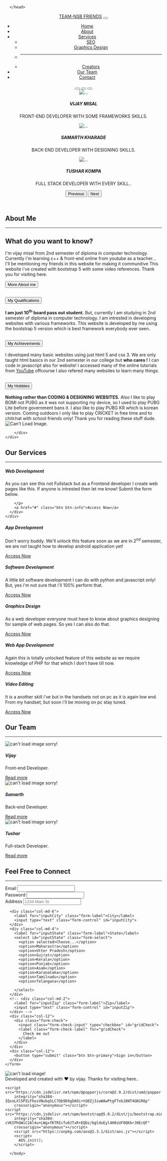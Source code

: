 <html>

<head>
    <title>VIJAY MISAL</title>
    <link rel="stylesheet" type="text/css" href="vijay.css">
    <link href="https://cdn.jsdelivr.net/npm/bootstrap@5.0.2/dist/css/bootstrap.min.css" rel="stylesheet"
        integrity="sha384-EVSTQN3/azprG1Anm3QDgpJLIm9Nao0Yz1ztcQTwFspd3yD65VohhpuuCOmLASjC" crossorigin="anonymous">
        <link rel="preconnect" href="https://fonts.googleapis.com">
        <link rel="preconnect" href="https://fonts.gstatic.com" crossorigin>
        <link href="https://fonts.googleapis.com/css2?family=Goldman&display=swap" rel="stylesheet">
    <link rel="stylesheet" href="https://cdnjs.cloudflare.com/ajax/libs/font-awesome/5.15.3/css/all.min.css"
        integrity="sha512-iBBXm8fW90+nuLcSKlbmrPcLa0OT92xO1BIsZ+ywDWZCvqsWgccV3gFoRBv0z+8dLJgyAHIhR35VZc2oM/gI1w=="
        crossorigin="anonymous" referrerpolicy="no-referrer" />
        <link href="https://unpkg.com/aos@2.3.1/dist/aos.css" rel="stylesheet">

      </head>
<body>
    <header id="homev"> 
    <nav class="navbar navbar-expand-lg navbar-light bg-white px-4 border-bottom fixed-top">
        <div class="container-fluid">
            <a class="navbar-brand fs-1" href="#">TEAM-<span class="text-info">NSB</span> FRIENDS</a>
            <button class="navbar-toggler" type="button" data-bs-toggle="collapse"
                data-bs-target="#navbarSupportedContent" aria-controls="navbarSupportedContent" aria-expanded="false"
                aria-label="Toggle navigation">
                <span class="navbar-toggler-icon"></span>
            </button>
            <div class="collapse navbar-collapse" id="navbarSupportedContent">
                <ul class="navbar-nav ms-auto mb-2 mb-lg-0 fs-5 text-center">
                    <li class="nav-item">
                        <a class="nav-link active text-info" aria-current="page" href="#homev">Home</a>
                    </li>
                    <li class="nav-item">
                        <a class="nav-link" href="#aboutv">About</a>
                    </li>
                    <li class="nav-item dropdown">
                        <a class="nav-link dropdown-toggle" href="#" id="navbarDropdown" role="button"
                            data-bs-toggle="dropdown" aria-expanded="false">
                            Services
                        </a>
                        <ul class="dropdown-menu" aria-labelledby="navbarDropdown">
                            <li><a class="dropdown-item" href="#servicesv">SEO</a></li>
                            <li><a class="dropdown-item" href="#servicesv">Graphics Design</a></li>
                            <li>
                                <hr class="dropdown-divider">
                            </li>
                            <li><a class="dropdown-item" href="#servicesv">Creators</a></li>
                        </ul>
                    </li>
                    <li class="nav-item">
                        <a class="nav-link" href="#teamv">Our Team</a>
                    </li>
                    <li class="nav-item">
                        <a class="nav-link" href="#contactv">Contact</a>
                    </li></ul></div></div>
    </nav>
    <div id="carouselExampleCaptions" class="carousel slide" data-bs-ride="carousel">
        <div class="carousel-indicators">
          <button type="button" data-bs-target="#carouselExampleCaptions" data-bs-slide-to="0" class="active" aria-current="true" aria-label="Slide 1"></button>
          <button type="button" data-bs-target="#carouselExampleCaptions" data-bs-slide-to="1" aria-label="Slide 2"></button>
          <button type="button" data-bs-target="#carouselExampleCaptions" data-bs-slide-to="2" aria-label="Slide 3"></button>
        </div>
        <div class="carousel-inner">
          <div class="carousel-item active">
            <img src="img/vijay.png" class="d-block w-100" alt="...">
            <div class="carousel-caption  d-md-block">
              <h5>VIJAY MISAL</h5>
              <p>FRONT-END DEVELOPER WITH SOME FRAMEWORKS SKILLS.</p>
            </div>
          </div>
          <div class="carousel-item">
            <img src="img/vijay4.jpg" class="d-block w-100" alt="...">
            <div class="carousel-caption  d-md-block">
              <h5>SAMARTH KHARADE</h5>
              <p>BACK-END DEVELOPER WITH DESIGNING SKILLS.</p>
            </div>
          </div>
          <div class="carousel-item">
            <img src="img/vijay8.jpg" class="d-block w-100" alt="...">
            <div class="carousel-caption  d-md-block">
              <h5>TUSHAR KOMPA</h5>
              <p>FULL STACK DEVELOPER WITH EVERY SKILL..</p>
            </div>
          </div>
        </div>
        <button class="carousel-control-prev" type="button" data-bs-target="#carouselExampleCaptions" data-bs-slide="prev">
          <span class="carousel-control-prev-icon" aria-hidden="true"></span>
          <span class="visually-hidden">Previous</span>
        </button>
        <button class="carousel-control-next" type="button" data-bs-target="#carouselExampleCaptions" data-bs-slide="next">
          <span class="carousel-control-next-icon" aria-hidden="true"></span>
          <span class="visually-hidden">Next</span>
        </button>
      </div>
</header>
<section class="about my-5" id="aboutv">
    <div class="container">
        <div class="text-center my-5">
            <h1  data-aos="zoom-in-down" data-aos-offset="200">About <span  class="text-info">Me</span></h1>
            <hr / class="w-25 m-auto">
        </div>
        <div class="row">
            <div class="col-sm-12 col-md-6 col-lg-6 col-12"  data-aos="flip-up" data-aos-offset="200">
                <h1>What do you <span class="text-info">want to know?</span></h1>
                <p class="p-2">I'm vijay misal from 2nd semester of 
                  diploma in computer technology. 
                  Currently i'm learning c++ & front-end 
                  online from youtube as a teacher...
                  I'll be mentioning my friends in this website for making it communitive 
                  This website i've created with bootstrap 5 with some video references.
                  Thank you for visiting here.
                </p>
                <button type="button" class="btn btn-light mb-5">More About me</button>
                <div class="accordion" id="accordionExample">
                  <div class="accordion-item">
                    <h2 class="accordion-header" id="headingOne">
                      <button class="accordion-button" type="button" data-bs-toggle="collapse" data-bs-target="#collapseOne" aria-expanded="true" aria-controls="collapseOne">
                        My Qualifications
                      </button>
                    </h2>
                    <div id="collapseOne" class="accordion-collapse collapse show" aria-labelledby="headingOne" data-bs-parent="#accordionExample">
                      <div class="accordion-body">
                        <strong>I am just 10<sup>th</sup> board pass out student.</strong> But, currently I am studying in 2nd semester of diploma in computer technology. I am intrested in developing websites with various frameworks. This website is developed by me using the bootstrap 5 version which is best framework everybody ever seen.
                      </div>
                    </div>
                  </div>
                  <div class="accordion-item">
                    <h2 class="accordion-header" id="headingTwo">
                      <button class="accordion-button collapsed" type="button" data-bs-toggle="collapse" data-bs-target="#collapseTwo" aria-expanded="false" aria-controls="collapseTwo">
                        My Achievements
                      </button>
                    </h2>
                    <div id="collapseTwo" class="accordion-collapse collapse" aria-labelledby="headingTwo" data-bs-parent="#accordionExample">
                      <div class="accordion-body">
                        I developed many basic websites using just html 5 and css 3. We are only taught html basics in our 2nd semester in our college but <strong>who cares !</strong> I can code in javascript also for website! I accessed many of the online tutorials from <a href="www.youtube.com">YouTube</a> offcourse I also refered many websites to learn many things.
                      </div>
                    </div>
                  </div>
                  <div class="accordion-item">
                    <h2 class="accordion-header" id="headingThree">
                      <button class="accordion-button collapsed" type="button" data-bs-toggle="collapse" data-bs-target="#collapseThree" aria-expanded="false" aria-controls="collapseThree">
                        My Hobbies
                      </button>
                    </h2>
                    <div id="collapseThree" class="accordion-collapse collapse" aria-labelledby="headingThree" data-bs-parent="#accordionExample">
                      <div class="accordion-body">
                        <strong>Nothing rather than CODING & DESIGNING WEBSITES.</strong> Also I like to play BGMI not PUBG as it was not supporting my device, so I used to play PUBG Lite before government bans it. I also like to play PUBG KR which is korean version. Coming outdoors I only like to play CRICKET in free time and to chitchat with school friends only! Thank you for reading these stuff dude.  
                      </div>
                    </div>
                  </div>
                </div>
              </div>
            <div class="col-sm-12 col-md-6 col-lg-6 col-12 m-auto text-end">
              <img id="vv" class="img-fluid img-thumbnail" src="img/vjy.jpg" alt="Can't Load Image."  data-aos="fade-right" data-aos-offset="200">
            </div>
            
        </div>
    </div>
</section>
<section class="services py-5 bg-light" id="servicesv">
  <div class="container">
    <div class="text-center my-5">
      <h1 data-aos="zoom-in">Our <span  class="text-info">Services </span></h1>
      <hr / class="w-25 m-auto">
  </div>
  <div class="row" data-aos="zoom-in-up" data-aos-offset="200">
  <div class="col-sm-12 col-md-4 col-lg-4 col-12">
    <div class="card">
      <div class="card-body">
        <i class="fa fa-code bg-Danger p-2 text-white rounded mb-2"></i>
        <h5 class="card-title">Web Development</h5>
        <p class="card-text">As you can see this not Fullstack but as a Frontend developer I create web pages like this. If anyone is intrested then let me know! Submit the form below.
          <br>
          
        </p>
        <a href="#" class="btn btn-info">Access Now</a>
      </div>
    </div>
  </div>
  
  <div class="col-sm-12 col-md-4 col-lg-4 col-12">
    <div class="card bg-info text-white">
      <div class="card-body ">
        <i class="fab fa-Android bg-white p-2 text-dark rounded mb-2"></i>
        <h5 class="card-title">App Development</h5>
        <p class="card-text">Don't worry buddy. We'll unlock this feature soon as we are in 2<sup>nd</sup> semester, we are not taught how to develop android application yet!</p>
        <a href="#" class="btn btn-light">Access Now</a>
      </div>
    </div>
  </div>
    <div class="col-sm-12 col-md-4 col-lg-4 col-12">
      <div class="card">
        <div class="card-body">
          <i class="fas fa-laptop-code bg-Danger p-2 text-white rounded mb-1"></i>
          <h5 class="card-title">Software Development</h5>
          <p class="card-text">A little bit software development I can do with python and javascript only! But, yes i'm not sure that i'll 100% perform that.</p>
          <a href="#" class="btn btn-info">Access Now</a>
        </div>
      </div>
    </div>
</div>

<!-- second row -->
<div class="row mt-5" data-aos="zoom-in-down" data-aos-offset="200">
  <div class="col-sm-12 col-md-4 col-lg-4 col-12">
    <div class="card">
      <div class="card-body">
        <i class="fas fa-crop-alt bg-Danger p-2 text-white rounded mb-1"></i>
        <h5 class="card-title">Graphics Design</h5>
        <p class="card-text">As a web developer everyone must have to know about graphics designing for sample of web pages. So yes I can also do that.</p>
        <a href="#" class="btn btn-info">Access Now</a>
      </div>
    </div>
  </div>
  
  <div class="col-sm-12 col-md-4 col-lg-4 col-12">
    <div class="card bg-info text-white">
      <div class="card-body">
        <i class="fa fa-users bg-white p-2 text-dark rounded mb-2"></i>
        <h5 class="card-title">Web App Development</h5>
        <p class="card-text">Again this is totally unlocked feature of this website as we require knowledge of PHP for that which I don't have till now.</p>
        <a href="#" class="btn btn-light">Access Now</a>
      </div>
    </div>
  </div>
    <div class="col-sm-12 col-md-4 col-lg-4 col-12">
      <div class="card">
        <div class="card-body">
          <i class="fas fa-video bg-Danger p-2 text-white rounded mb-1"></i>
          <h5 class="card-title">Video Editing</h5>
          <p class="card-text">It is a another skill i've but in the handsets not on pc as it is again low end. From my handset, but soon i'll be moving on pc stay tuned.</p>
          <a href="#" class="btn btn-info">Access Now</a>
        </div>
      </div>
    </div>
</div>
</section>













<section class="team my-5 text-center" id="teamv">

  
  <div class="container"> 
    <div class="text-center my-5">
    <h1  data-aos="flip-right" data-aos-offset="200">Our <span  class="text-info">Team </span></h1>
    <hr / class="w-25 m-auto">
</div>
<div class="row">
  <div class="col-sm-12 col-md-4 col-lg-4 col-12" data-aos="zoom-in-right" data-aos-offset="200">
    <div class="card" >
      <div class="card-body">
        <img src="img/vm.jpg" alt="can't load image sorry!"class="img-fluid rounded-circle border border-dark p-2">
        <h5 class="card-title mt-4">Vijay</h5>
        <p class="card-text">Front-end Developer.</p>
        <a href="#" class="btn btn-info">Read more</a>
      </div>
    </div>
  </div>
  <div class="col-sm-12 col-md-4 col-lg-4 col-12" data-aos="zoom-in-down" data-aos-offset="200">
    <div class="card">
      <div class="card-body">
        <img src="img/sam.jpg" alt="can't load image sorry!" class="img-fluid rounded-circle border border-dark p-2">
        <h5 class="card-title mt-4">Samarth</h5>
        <p class="card-text">Back-end Developer.</p>
        <a href="#" class="btn btn-info">Read more</a>
      </div>
    </div>
  </div>
  <div class="col-sm-12 col-md-4 col-lg-4 col-12" data-aos="zoom-in-left" data-aos-offset="200">
    <div class="card">
      <div class="card-body">
        <img src="img/tushar.jpg" alt="can't load image sorry!"class="img-fluid rounded-circle border border-dark p-2">
        <h5 class="card-title mt-4">Tushar</h5>
        <p class="card-text">Full-stack Developer.</p>
        <a href="#" class="btn btn-info">Read more</a>
      </div>
    </div>
  </div>
</div>
</div>
</section>




<section class="contact py-5" id="contactv">
  <div class="container">
    <div class="text-center my-5">
      <h1 data-aos="zoom-in-up" data-aos-offset="200">Feel Free <span  class="text-info">to Connect</span></h1>
      <hr / class="w-25 m-auto">
  </div>
<div class="row" data-aos="zoom-in-right" data-aos-offset="200">
  <div class="col-sm-12 col-md-6 col-lg-6 col-12">
    <form class="row g-3">
      <div class="col-md-6">
        <label for="inputEmail4" class="form-label">Email</label>
        <input type="email" class="form-control" id="inputEmail4">
      </div>
      <div class="col-md-6">
        <label for="inputPassword4" class="form-label">Password</label>
        <input type="password" class="form-control" id="inputPassword4">
      </div>
      <div class="col-12">
        <label for="inputAddress" class="form-label">Address</label>
        <input type="text" class="form-control" id="inputAddress" placeholder="1234 Main St">
      </div>
    
      <div class="col-md-6">
        <label for="inputCity" class="form-label">City</label>
        <input type="text" class="form-control" id="inputCity">
      </div>
      <div class="col-md-4">
        <label for="inputState" class="form-label">State</label>
        <select id="inputState" class="form-select">
          <option selected>Choose...</option>
          <option>Maharastra</option>
          <option>Utter Pradesh</option>
          <option>Gujrat</option>
          <option>Kerala</option>
          <option>Punjab</option>
          <option>Asam</option>
          <option>Karanataka</option>
          <option>Tamilnadu</option>
          <option>Telangana</option>

        </select>
      </div>
      <!-- <div class="col-md-2">
        <label for="inputZip" class="form-label">Zip</label>
        <input type="text" class="form-control" id="inputZip">
      </div> -->
      <div class="col-12">
        <div class="form-check">
          <input class="form-check-input" type="checkbox" id="gridCheck">
          <label class="form-check-label" for="gridCheck">
            Check me out
          </label>
        </div>
      </div>
      <div class="col-12">
        <button type="submit" class="btn btn-primary">Sign in</button>
      </div>
    </form>
  </div>
  <div class="col-sm-12 col-md-6 col-lg-6 col-12 m-auto text-end p-4" data-aos="zoom-in-left" data-aos-offset="200">
    <img id="vvv" src="img/vvv.jpg" alt="can't load image!" class="img-fluid img-thumbnail">
  </div>

</div>
  </div>
</section>
<div class="container-fluid bg-info text-white p-2 text-center fs-4">
  Developed and created with 	&#x2764; by vijay. Thanks for visiting here.. 
</div>


    <script src="https://cdn.jsdelivr.net/npm/@popperjs/core@2.9.2/dist/umd/popper.min.js"
        integrity="sha384-IQsoLXl5PILFhosVNubq5LC7Qb9DXgDA9i+tQ8Zj3iwWAwPtgFTxbJ8NT4GN1R8p"
        crossorigin="anonymous"></script>
    <script src="https://cdn.jsdelivr.net/npm/bootstrap@5.0.2/dist/js/bootstrap.min.js"
        integrity="sha384-cVKIPhGWiC2Al4u+LWgxfKTRIcfu0JTxR+EQDz/bgldoEyl4H0zUF0QKbrJ0EcQF"
        crossorigin="anonymous"></script>
        <script src="https://unpkg.com/aos@2.3.1/dist/aos.js"></script>
        <script>
          AOS.init();
        </script>

      </body>

</html>
